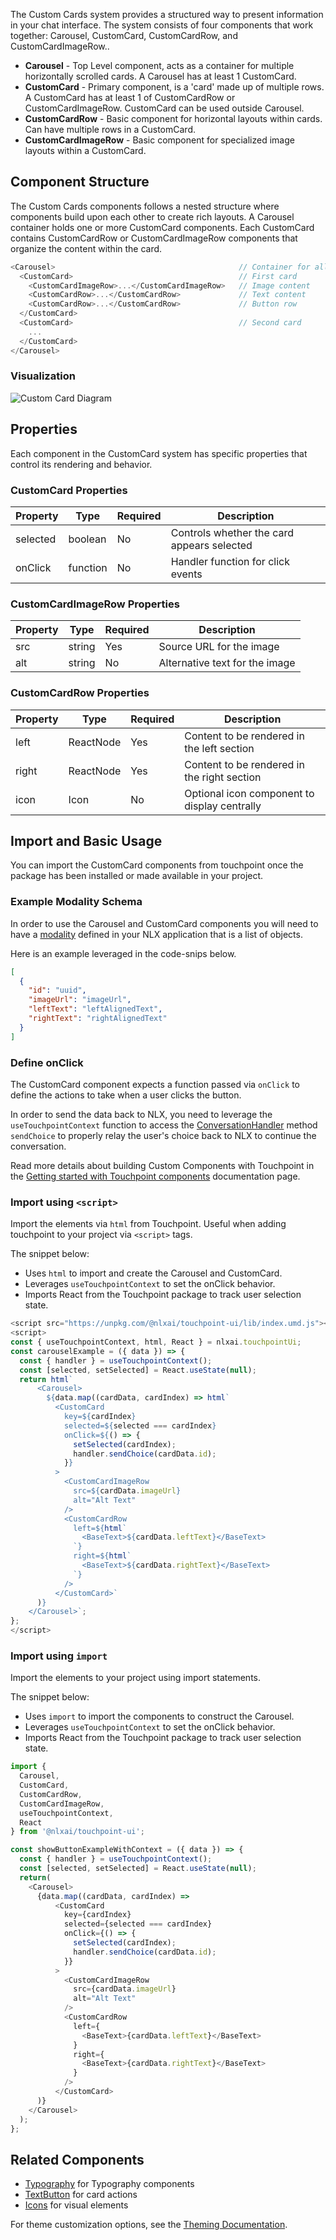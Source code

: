 
The Custom Cards system provides a structured way to present information in your chat interface. The system consists of four components that work together: Carousel, CustomCard, CustomCardRow, and CustomCardImageRow..

* **Carousel** - Top Level component, acts as a container for multiple horizontally scrolled cards. A Carousel has at least 1 CustomCard. 
* **CustomCard** - Primary component, is a 'card' made up of multiple rows. A CustomCard has at least 1 of CustomCardRow or CustomCardImageRow. CustomCard can be used outside Carousel.
* **CustomCardRow** - Basic component for horizontal layouts within cards. Can have multiple rows in a CustomCard.
* **CustomCardImageRow** - Basic component for specialized image layouts within a CustomCard.

## Component Structure

The Custom Cards components follows a nested structure where components build upon each other to create rich layouts. A Carousel container holds one or more CustomCard components. Each CustomCard contains CustomCardRow or CustomCardImageRow components that organize the content within the card.

```javascript
<Carousel>                                         // Container for all cards
  <CustomCard>                                     // First card
    <CustomCardImageRow>...</CustomCardImageRow>   // Image content
    <CustomCardRow>...</CustomCardRow>             // Text content
    <CustomCardRow>...</CustomCardRow>             // Button row
  </CustomCard>
  <CustomCard>                                     // Second card
    ...
  </CustomCard>
</Carousel>
```

### Visualization

<img src="../images/CustomCard-Touchpoint.svg" alt="Custom Card Diagram" style="max-width: 40%;">

## Properties

Each component in the CustomCard system has specific properties that control its rendering and behavior.

### CustomCard Properties

| Property  | Type       | Required | Description                                    |
|-----------|------------|----------|------------------------------------------------|
| selected  | boolean    | No       | Controls whether the card appears selected     |
| onClick   | function   | No       | Handler function for click events             |

### CustomCardImageRow Properties

| Property  | Type    | Required | Description                                    |
|-----------|---------|----------|------------------------------------------------|
| src       | string  | Yes      | Source URL for the image                      |
| alt       | string  | No       | Alternative text for the image                |

### CustomCardRow Properties

| Property  | Type      | Required | Description                                    |
|-----------|-----------|----------|------------------------------------------------|
| left      | ReactNode | Yes      | Content to be rendered in the left section    |
| right     | ReactNode | Yes      | Content to be rendered in the right section   |
| icon      | Icon      | No       | Optional icon component to display centrally   |

## Import and Basic Usage

You can import the CustomCard components from touchpoint once the package has been installed or made available in your project.

### Example Modality Schema

In order to use the Carousel and CustomCard components you will need to have a [modality](https://docs.studio.nlx.ai/1-build/resources/modalities)  defined in your NLX application that is a list of objects.

Here is an example leveraged in the code-snips below. 

```json
[
  {
    "id": "uuid",
    "imageUrl": "imageUrl",
    "leftText": "leftAlignedText",
    "rightText": "rightAlignedText"
  }
]
```

### Define onClick

The CustomCard component expects a function passed via `onClick` to define the actions to take when a user clicks the button.

In order to send the data back to NLX, you need to leverage the `useTouchpointContext` function to access the [ConversationHandler](/headless-api-reference#interfacesconversationhandlermd) method `sendChoice` to properly relay the user's choice back to NLX to continue the conversation.

Read more details about building Custom Components with Touchpoint in the [Getting started with Touchpoint components](/touchpoint-components) documentation page.

### Import using `<script>`

Import the elements via `html` from Touchpoint. Useful when adding touchpoint to your project via `<script>` tags.

The snippet below: 

* Uses `html` to import and create the Carousel and CustomCard.
* Leverages `useTouchpointContext` to set the onClick behavior.
* Imports React from the Touchpoint package to track user selection state.

```javascript
<script src="https://unpkg.com/@nlxai/touchpoint-ui/lib/index.umd.js"></script>
<script>
const { useTouchpointContext, html, React } = nlxai.touchpointUi;
const carouselExample = ({ data }) => {
  const { handler } = useTouchpointContext();
  const [selected, setSelected] = React.useState(null);
  return html`
      <Carousel>
        ${data.map((cardData, cardIndex) => html`
          <CustomCard
            key=${cardIndex}
            selected=${selected === cardIndex}
            onClick=${() => {
              setSelected(cardIndex);
              handler.sendChoice(cardData.id);
            }}
          >
            <CustomCardImageRow
              src=${cardData.imageUrl}
              alt="Alt Text"
            />
            <CustomCardRow
              left=${html`
                <BaseText>${cardData.leftText}</BaseText>
              `}
              right=${html`
                <BaseText>${cardData.rightText}</BaseText>
              `}
            />
          </CustomCard>`
      )}
    </Carousel>`;
};
</script>
```

### Import using `import`

Import the elements to your project using import statements. 

The snippet below: 

* Uses `import` to import the components to construct the Carousel.
* Leverages `useTouchpointContext` to set the onClick behavior.
* Imports React from the Touchpoint package to track user selection state.

```javascript
import { 
  Carousel,
  CustomCard,
  CustomCardRow,
  CustomCardImageRow,
  useTouchpointContext,
  React
} from '@nlxai/touchpoint-ui';

const showButtonExampleWithContext = ({ data }) => {
  const { handler } = useTouchpointContext();
  const [selected, setSelected] = React.useState(null);
  return(
    <Carousel>
      {data.map((cardData, cardIndex) =>
          <CustomCard
            key={cardIndex}
            selected={selected === cardIndex}
            onClick={() => {
              setSelected(cardIndex);
              handler.sendChoice(cardData.id);
            }}
          >
            <CustomCardImageRow
              src={cardData.imageUrl}
              alt="Alt Text"
            />
            <CustomCardRow
              left={
                <BaseText>{cardData.leftText}</BaseText>
              }
              right={
                <BaseText>{cardData.rightText}</BaseText>
              }
            />
          </CustomCard>
      )}
    </Carousel>
  );
};
```

## Related Components
- [Typography](/touchpoint-Typography) for Typography components
- [TextButton](/touchpoint-Buttons) for card actions
- [Icons](/touchpoint-Icons) for visual elements

For theme customization options, see the [Theming Documentation](/touchpoint-ui-themeing).